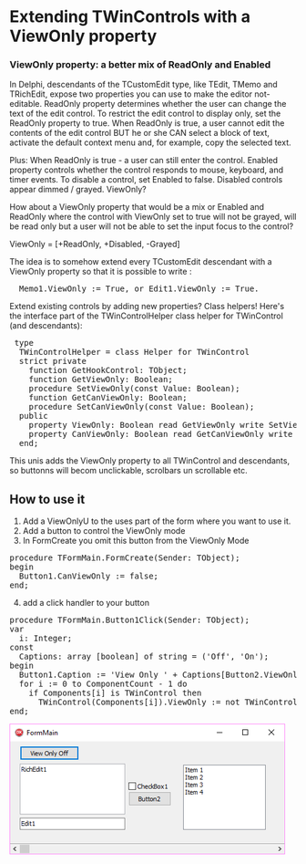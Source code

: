# Extending TWinControls with a ViewOnly property

### ViewOnly property: a better mix of ReadOnly and Enabled

In Delphi, descendants of the TCustomEdit type, like TEdit, TMemo and TRichEdit, expose two properties you can use to make the editor not-editable. ReadOnly property determines whether the user can change the text of the edit control. To restrict the edit control to display only, set the ReadOnly property to true. When ReadOnly is true, a user cannot edit the contents of the edit control BUT he or she CAN select a block of text, activate the default context menu and, for example, copy the selected text.

Plus: When ReadOnly is true - a user can still enter the control. Enabled property controls whether the control responds to mouse, keyboard, and timer events. To disable a control, set Enabled to false. Disabled controls appear dimmed / grayed.
ViewOnly?

How about a ViewOnly property that would be a mix or Enabled and ReadOnly where the control with ViewOnly set to true will not be grayed, will be read only but a user will not be able to set the input focus to the control?

ViewOnly = [+ReadOnly, +Disabled, -Grayed]

The idea is to somehow extend every TCustomEdit descendant with a ViewOnly property so that it is possible to write :
<pre>
  Memo1.ViewOnly := True, or Edit1.ViewOnly := True.
</pre>

Extend existing controls by adding new properties? Class helpers! Here's the interface part of the TWinControlHelper class helper for TWinControl (and descendants):

<pre>
 type
  TWinControlHelper = class Helper for TWinControl
  strict private
    function GetHookControl: TObject;
    function GetViewOnly: Boolean;
    procedure SetViewOnly(const Value: Boolean);
    function GetCanViewOnly: Boolean;
    procedure SetCanViewOnly(const Value: Boolean);
  public
    property ViewOnly: Boolean read GetViewOnly write SetViewOnly;
    property CanViewOnly: Boolean read GetCanViewOnly write SetCanViewOnly;
  end;
</pre>

This unis adds the ViewOnly property to all TWinControl and descendants, so buttonns will becom unclickable, scrolbars un scrollable etc. 

## How to use it

1) Add a ViewOnlyU to the uses part of the form where you want to use it.
2) Add a button to control the ViewOnly mode
3) In FormCreate you omit this button from the ViewOnly Mode
<pre>
procedure TFormMain.FormCreate(Sender: TObject);
begin
  Button1.CanViewOnly := false;
end;
</pre>
4) add a click handler to your button
<pre>
procedure TFormMain.Button1Click(Sender: TObject);
var
  i: Integer;
const
  Captions: array [boolean] of string = ('Off', 'On');
begin
  Button1.Caption := 'View Only ' + Captions[Button2.ViewOnly];
  for i := 0 to ComponentCount - 1 do
    if Components[i] is TWinControl then
      TWinControl(Components[i]).ViewOnly := not TWinControl(Components[i]).ViewOnly;
end;
</pre>

![Program Demo](https://github.com/JensBorrisholt/ViewOnly/blob/master/Screenshot.png)
